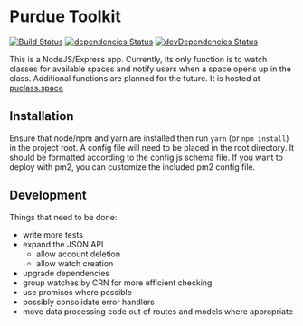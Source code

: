 # Purdue Toolkit
[![Build Status](https://travis-ci.org/bferris1/purdue-toolkit.svg?branch=develop)](https://travis-ci.org/bferris1/purdue-toolkit)
[![dependencies Status](https://david-dm.org/bferris1/purdue-toolkit/status.svg)](https://david-dm.org/bferris1/purdue-toolkit)
[![devDependencies Status](https://david-dm.org/bferris1/purdue-toolkit/dev-status.svg)](https://david-dm.org/bferris1/purdue-toolkit?type=dev)

This is a NodeJS/Express app. Currently, its only function is to watch classes for available spaces and notify users when a space opens up in the class. Additional functions are planned for the future. It is hosted at [puclass.space](http://puclass.space)

## Installation

Ensure that node/npm and yarn are installed then run `yarn` (or `npm install`) in the project root. A config file will need to be placed in the root directory. It should be formatted according to the config.js schema file. If you want to deploy with pm2, you can customize the included pm2 config file.

## Development

Things that need to be done:
* write more tests
* expand the JSON API
    * allow account deletion
    * allow watch creation
* upgrade dependencies
* group watches by CRN for more efficient checking
* use promises where possible
* possibly consolidate error handlers
* move data processing code out of routes and models where appropriate


